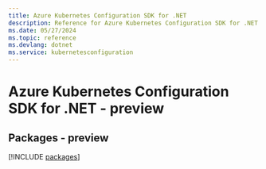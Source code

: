 ```yaml
---
title: Azure Kubernetes Configuration SDK for .NET
description: Reference for Azure Kubernetes Configuration SDK for .NET
ms.date: 05/27/2024
ms.topic: reference
ms.devlang: dotnet
ms.service: kubernetesconfiguration
---
```

# Azure Kubernetes Configuration SDK for .NET - preview
## Packages - preview
[!INCLUDE [packages](kubernetes-configuration-index.md)]
